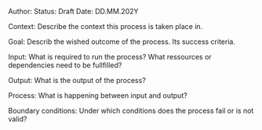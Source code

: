 Author: <name of author>
Status: Draft
Date: DD.MM.202Y

Context: Describe the context this process is taken place in.

Goal: Describ the wished outcome of the process. Its success criteria.

Input: What is required to run the process? What ressources or dependencies need to be fullfilled?

Output: What is the output of the process?

Process: What is happening between input and output?

Boundary conditions: Under which conditions does the process fail or is not valid?

